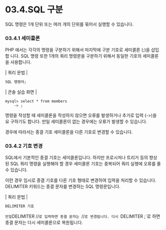 # 03.4.SQL 구분 
SQL 명령은 1개 단위 또는 여러 개의 단위를 묶어서 실행할 수 있습니다.  

### 03.4.1 세미콜론 
PHP 에서는 각각의 명령을 구분하기 위해서 마지막에 구분 기호로 세미콜론 (;)을 삽입합 니다. SQL 명령 또한 1개의 쿼리 명령문을 구분하기 위해서 동일한 기호의 세미콜론을 사용합니다.  

| 쿼리 문법 | 
```sql
SQL 명령어; 
```

| 콘솔 실습 화면 | 
```
mysql> select * from members
    -> ;
```

명령을 작성할 때 세미콜론을 작성하지 않으면 오류를 발생하거나 추가로 입력 (->)을 요 구하기도 합니다. 만일 세미콜론이 없는 경우에는 오류가 발생할 수 있습니다.  

경우에 따라서는 종결 기호 세미콜론을 다른 기호로 변경할 수 있습니다.  

### 03.4.2 기호 변경 
SQL에서 기본적인 종결 기호는 세미콜론입니다. 하지만 프로시저나 트리거 등의 향상된 SQL 쿼리 명령을 실행해야 할 경우 세미콜론 기호는 중복되어 쿼리 실행에 오류를 줄 수 있습니다.  

이런 경우 임시로 종결 기호를 다른 기호 형태로 변경하여 입력을 처리할 수 있습니다. DELIMITER 키워드는 종결 문자를 변경하는 SQL 명령문입니다.  

| 쿼리 문법 | 
```sql
DELIMITER 기호 
```
`
만일 `DELIMITER //`로 입력하면 종결 문자는 `//`로 변경됩니다. 다시 `DELIMITER ;`로 하면 종결 문자는 다시 세미콜론으로 복원됩니다.  

